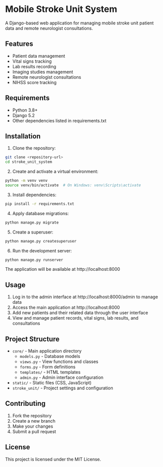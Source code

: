 # Mobile Stroke Unit System

A Django-based web application for managing mobile stroke unit patient data and remote neurologist consultations.

## Features

- Patient data management
- Vital signs tracking
- Lab results recording
- Imaging studies management
- Remote neurologist consultations
- NIHSS score tracking

## Requirements

- Python 3.8+
- Django 5.2
- Other dependencies listed in requirements.txt

## Installation

1. Clone the repository:
```bash
git clone <repository-url>
cd stroke_unit_system
```

2. Create and activate a virtual environment:
```bash
python -m venv venv
source venv/bin/activate  # On Windows: venv\Scripts\activate
```

3. Install dependencies:
```bash
pip install -r requirements.txt
```

4. Apply database migrations:
```bash
python manage.py migrate
```

5. Create a superuser:
```bash
python manage.py createsuperuser
```

6. Run the development server:
```bash
python manage.py runserver
```

The application will be available at http://localhost:8000

## Usage

1. Log in to the admin interface at http://localhost:8000/admin to manage data
2. Access the main application at http://localhost:8000
3. Add new patients and their related data through the user interface
4. View and manage patient records, vital signs, lab results, and consultations

## Project Structure

- `core/` - Main application directory
  - `models.py` - Database models
  - `views.py` - View functions and classes
  - `forms.py` - Form definitions
  - `templates/` - HTML templates
  - `admin.py` - Admin interface configuration
- `static/` - Static files (CSS, JavaScript)
- `stroke_unit/` - Project settings and configuration

## Contributing

1. Fork the repository
2. Create a new branch
3. Make your changes
4. Submit a pull request

## License

This project is licensed under the MIT License. 